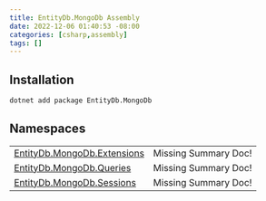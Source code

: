 ```yaml
---
title: EntityDb.MongoDb Assembly
date: 2022-12-06 01:40:53 -08:00
categories: [csharp,assembly]
tags: []
---
```


## Installation
```sh
dotnet add package EntityDb.MongoDb
```
## Namespaces
<table><tr><td><a href='/posts/csharp.namespace.entitydb.mongodb.extensions/'>EntityDb.MongoDb.Extensions</a></td><td>Missing Summary Doc!</td></tr><tr><td><a href='/posts/csharp.namespace.entitydb.mongodb.queries/'>EntityDb.MongoDb.Queries</a></td><td>Missing Summary Doc!</td></tr><tr><td><a href='/posts/csharp.namespace.entitydb.mongodb.sessions/'>EntityDb.MongoDb.Sessions</a></td><td>Missing Summary Doc!</td></tr></table>
